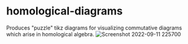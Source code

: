 # homological-diagrams
 Produces "puzzle" tikz diagrams for visualizing commutative diagrams which arise in homological algebra.
![Screenshot 2022-09-11 225700](https://user-images.githubusercontent.com/11195846/189550543-1da3928b-27c2-4636-b051-45c75c554943.png)
